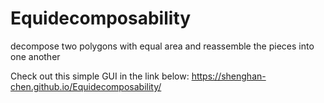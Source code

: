 # Equidecomposability
decompose two polygons with equal area and reassemble the pieces into one another

Check out this simple GUI in the link below:
https://shenghan-chen.github.io/Equidecomposability/
